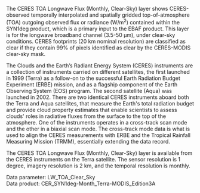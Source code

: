 The CERES TOA Longwave Flux (Monthly, Clear-Sky) layer shows CERES-observed temporally interpolated and spatially gridded top-of-atmosphere (TOA) outgoing observed flux or radiance (W/m<sup>2</sup>) contained within the SYN1deg product, which is a primary input to the EBAF product. This layer is for the longwave broadband channel (3.5-50 µm), under clear-sky conditions. CERES footprints (20 km nominal resolution) are classified as clear if they contain 99% of pixels identified as clear by the CERES-MODIS clear-sky mask.

The Clouds and the Earth’s Radiant Energy System (CERES) instruments are a collection of instruments carried on different satellites, the first launched in 1999 (Terra) as a follow-on to the successful Earth Radiation Budget Experiment (ERBE) mission, and as a flagship component of the Earth Observing System (EOS) program. The second satellite (Aqua) was launched in 2002. There are two identical CERES instruments aboard both the Terra and Aqua satellites, that measure the Earth's total radiation budget and provide cloud property estimates that enable scientists to assess clouds' roles in radiative fluxes from the surface to the top of the atmosphere. One of the instruments operates in a cross-track scan mode and the other in a biaxial scan mode. The cross-track mode data is what is used to align the CERES measurements with ERBE and the Tropical Rainfall Measuring Mission (TRMM), essentially extending the data record.

The CERES TOA Longwave Flux (Monthly, Clear-Sky) layer is available from the CERES instruments on the Terra satellite. The sensor resolution is 1 degree, imagery resolution is 2 km, and the temporal resolution is monthly.

Data parameter: LW_TOA_Clear_Sky  
Data product: CER_SYN1deg-Month_Terra-MODIS_Edition3A
